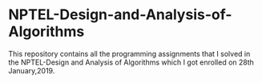 # NPTEL-Design-and-Analysis-of-Algorithms
This repository contains all the programming assignments that I solved in the NPTEL-Design and Analysis of Algorithms which I got enrolled on 28th January,2019. 
